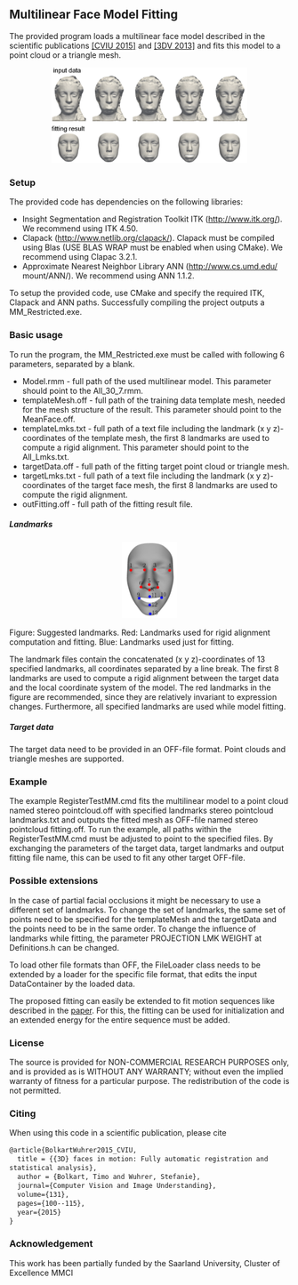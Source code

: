 ## Multilinear Face Model Fitting

The provided program loads a multilinear face model described in the scientific publications [[CVIU 2015]](https://drive.google.com/open?id=1hM1RvmYhj-Rdp6WYgbsLzaWQSvg2jgFf) and [[3DV 2013]](https://drive.google.com/file/d/1bssnqCTVoxNlvmkkL1uwpJ-OF3JH0-d9/view) and fits this model to a point cloud or a triangle mesh.

<p align="center"> 
<img src="img/multilinear.png" width="70%">
</p>

### Setup

The provided code has dependencies on the following libraries:
* Insight Segmentation and Registration Toolkit ITK (http://www.itk.org/). We recommend using ITK 4.50.
* Clapack (http://www.netlib.org/clapack/). Clapack must be compiled using Blas (USE BLAS WRAP must be enabled when using CMake). We recommend using Clapac 3.2.1.
* Approximate Nearest Neighbor Library ANN (http://www.cs.umd.edu/ mount/ANN/). We recommend using ANN 1.1.2.

To setup the provided code, use CMake and specify the required ITK, Clapack and ANN paths. Successfully compiling the project outputs a MM_Restricted.exe.

### Basic usage

To run the program, the MM_Restricted.exe must be called with following 6 parameters, separated by a blank.
* Model.rmm - full path of the used multilinear model. This parameter should point to the All_30_7.rmm.
* templateMesh.off - full path of the training data template mesh, needed for the mesh structure of the result. This parameter should point to the MeanFace.off.
* templateLmks.txt - full path of a text file including the landmark (x y z)-coordinates of the template mesh, the first 8 landmarks are used to compute a rigid alignment. This parameter should point to the All_Lmks.txt.
* targetData.off - full path of the fitting target point cloud or triangle mesh.
* targetLmks.txt - full path of a text file including the landmark (x y z)-coordinates of the target face mesh, the first 8 landmarks are used to compute the rigid alignment.
* outFitting.off - full path of the fitting result file.

##### Landmarks

<p align="center"> 
<img src="img/lmks.png" width="20%">
</p>
Figure: Suggested landmarks. Red: Landmarks used for rigid alignment computation and fitting. Blue: Landmarks used just for fitting.

The landmark files contain the concatenated (x y z)-coordinates of 13 specified landmarks, all coordinates separated by a line break. The first 8 landmarks are used to compute a rigid alignment between the target data and the local coordinate system of the model. The red landmarks in the figure are recommended, since
they are relatively invariant to expression changes. Furthermore, all specified landmarks are used while model fitting.

##### Target data

The target data need to be provided in an OFF-file format. Point clouds and triangle meshes are supported.

### Example

The example RegisterTestMM.cmd fits the multilinear model to a point cloud named stereo pointcloud.off with specified landmarks stereo pointcloud landmarks.txt and outputs the fitted mesh as OFF-file named stereo pointcloud fitting.off. To run the example, all paths within the RegisterTestMM.cmd must be adjusted
to point to the specified files. By exchanging the parameters of the target data, target landmarks and output fitting file name, this can be used to fit any other target OFF-file.

### Possible extensions

In the case of partial facial occlusions it might be necessary to use a different set of landmarks. To change the set of landmarks, the same set of points need to be specified for the templateMesh and the targetData and the points need to be in the same order. To change the influence of landmarks while fitting, the parameter PROJECTION LMK WEIGHT at Definitions.h can be changed.

To load other file formats than OFF, the FileLoader class needs to be extended by a loader for the specific file format, that edits the input DataContainer by the loaded data.

The proposed fitting can easily be extended to fit motion sequences like described in the [paper](https://drive.google.com/open?id=1hM1RvmYhj-Rdp6WYgbsLzaWQSvg2jgFf). For this, the fitting can be used for initialization and an extended energy for the entire sequence must be added.

### License

The source is provided for NON-COMMERCIAL RESEARCH PURPOSES only, and is provided as is WITHOUT ANY WARRANTY; without even the implied warranty of fitness for a particular purpose. The redistribution of the code is not permitted.


### Citing

When using this code in a scientific publication, please cite 
```
@article{BolkartWuhrer2015_CVIU,
  title = {{3D} faces in motion: Fully automatic registration and statistical analysis},
  author = {Bolkart, Timo and Wuhrer, Stefanie},
  journal={Computer Vision and Image Understanding},
  volume={131},
  pages={100--115},
  year={2015}
}
```

### Acknowledgement

This work has been partially funded by the Saarland University, Cluster of Excellence MMCI













